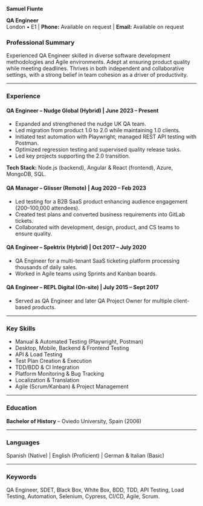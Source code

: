 
**Samuel Fiunte**

**QA Engineer**\
London • E1 | **Phone:** Available on request | **Email:** Available on request


### **Professional Summary**

Experienced QA Engineer skilled in diverse software development methodologies and Agile environments. Adept at ensuring product quality while meeting deadlines. Thrives in both independent and collaborative settings, with a strong belief in team cohesion as a driver of productivity.

<!-- Modal -->
<div id="contactModal" class="modal">
  <div class="modal-content">
    <span class="close">&times;</span>
    <p>Contact information is available on request. Please enter your email to receive the details.</p>
  </div>
</div>

<style>
  .modal {
    display: none;
    position: fixed;
    z-index: 1;
    left: 0;
    top: 0;
    width: 100%;
    height: 100%;
    overflow: auto;
    background-color: rgb(0,0,0);
    background-color: rgba(0,0,0,0.4);
  }
  .modal-content {
    background-color: #fefefe;
    margin: 15% auto;
    padding: 20px;
    border: 1px solid #888;
    width: 80%;
  }
  .close {
    color: #aaa;
    float: right;
    font-size: 28px;
    font-weight: bold;
  }
  .close:hover,
  .close:focus {
    color: black;
    text-decoration: none;
    cursor: pointer;
  }
</style>

<script type="text/javascript">
  // Get the modal
  var modal = document.getElementById("contactModal");

  // Get the link that opens the modal
  var links = document.querySelectorAll('a[href="#contactModal"]');

  // Get the <span> element that closes the modal
  var span = document.getElementsByClassName("close")[0];

  // When the user clicks the link, open the modal
  links.forEach(link => {
    link.onclick = function(event) {
      event.preventDefault();
      modal.style.display = "block";
    }
  });

  // When the user clicks on <span> (x), close the modal
  span.onclick = function() {
    modal.style.display = "none";
  }

  // When the user clicks anywhere outside of the modal, close it
  window.onclick = function(event) {
    if (event.target == modal) {
      modal.style.display = "none";
    }
  }
</script>

---
### **Experience**

#### **QA Engineer** – Nudge Global (Hybrid) | June 2023 – Present

- Expanded and strengthened the nudge UK QA team.
- Led migration from product 1.0 to 2.0 while maintaining 1.0 clients.
- Initiated test automation with Playwright; managed REST API testing with Postman.
- Optimized regression testing and supervised quality release tasks.
- Led key projects supporting the 2.0 transition.

**Tech Stack:** Node.js (backend), Angular & React (frontend), Azure, MongoDB, SQL.

#### **QA Manager** – Glisser (Remote) | Aug 2020 – Feb 2023

- Led testing for a B2B SaaS product enhancing audience engagement (200–100,000 attendees).
- Created test plans and converted business requirements into GitLab tickets.
- Collaborated with development, design, product, and CS teams to ensure quality.

#### **QA Engineer** – Spektrix (Hybrid) | Oct 2017 – July 2020

- QA Engineer for a multi-tenant SaaS ticketing platform processing thousands of daily sales.
- Worked in Agile teams using Sprints and Kanban boards.

#### **QA Engineer** – REPL Digital (On-site) | July 2015 – Sept 2017

- Served as QA Engineer and later QA Project Owner for multiple client-based products.

---

### **Key Skills**

- Manual & Automated Testing (Playwright, Postman)
- Desktop, Mobile, Backend & Frontend Testing
- API & Load Testing
- Test Plan Creation & Execution
- TDD/BDD & CI Integration
- Platform Monitoring & Bug Tracking
- Localization & Translation
- Agile (Scrum/Kanban) & Project Management

---

### **Education**

**Bachelor of History** – Oviedo University, Spain (2006)

---

### **Languages**

Spanish (Native) | English (Proficient) | German & Italian (Basic)

---

### **Keywords**

QA Engineer, SDET, Black Box, White Box, BDD, TDD, API Testing, Load Testing, Automation, Selenium, Cypress, CI/CD, Agile, Scrum.

